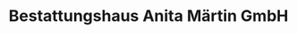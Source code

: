 ---
title: "Bestattungshaus Anita Märtin GmbH"
url: /sindelfingen/bestattungshaus-anita-maertin-gmbh/
shop: Bestattungen
---